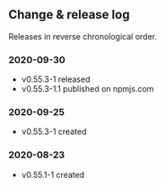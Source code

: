 ## Change & release log

Releases in reverse chronological order.

### 2020-09-30

- v0.55.3-1 released
- v0.55.3-1.1 published on npmjs.com

### 2020-09-25

- v0.55.3-1 created

### 2020-08-23

- v0.55.1-1 created

